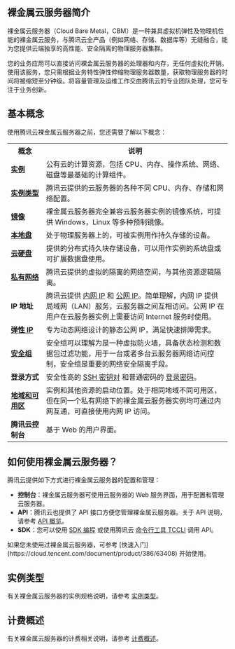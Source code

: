 ## 裸金属云服务器简介

裸金属云服务器（Cloud Bare Metal，CBM）是一种兼具虚拟机弹性及物理机性能的裸金属云服务，与腾讯云全产品（例如网络、存储、数据库等）无缝融合，能为您提供云端独享的高性能、安全隔离的物理服务器集群。

您的业务应用可以直接访问裸金属云服务器的处理器和内存，无任何虚拟化开销。使用该服务，您只需根据业务特性弹性伸缩物理服务器数量，获取物理服务器的时间将被缩短至分钟级。将容量管理及运维工作交由腾讯云的专业团队处理，您可专注于业务创新。

## 基本概念

使用腾讯云裸金属云服务器之前，您还需要了解以下概念：

<table>
<tr>
<th width="16%"><b>概念</b></th>
<th><b>说明</b></th>
</tr>
<tr>
<td><b><a href="https://cloud.tencent.com/document/product/213/4939">实例</a></b></td>
<td>公有云的计算资源，包括 CPU、内存、操作系统、网络、磁盘等最基础的计算组件。</td>
</tr>
<tr>
<td><b><a href="https://cloud.tencent.com/document/product/386/63403">实例类型</a></b></td>
<td>腾讯云提供的云服务器的各种不同 CPU、内存、存储和网络配置。</td>
</tr>
<tr>
<td><b><a href="https://cloud.tencent.com/document/product/213/4940">镜像</a></b></td>
<td>裸金属云服务器完全兼容云服务器实例的镜像系统，可提供 Windows，Linux 等多种预制镜像。</td>
</tr>
<tr>
<td><b><a href="https://cloud.tencent.com/document/product/213/5798">本地盘</a></b></td>
<td>处于物理服务器上的，可被实例用作持久存储的设备。</td>
</tr>
<tr>
<td><b><a href="https://cloud.tencent.com/document/product/213/4953">云硬盘</a></b></td>
<td>提供的分布式持久块存储设备，可以用作实例的系统盘或可扩展数据盘使用。</td>
</tr>
<tr>
<td><b><a href="https://cloud.tencent.com/document/product/215/20046">私有网络</a></b></td>
<td>腾讯云提供的虚拟的隔离的网络空间，与其他资源逻辑隔离。</td>
</tr>
<tr>
<td><b>IP 地址</b></td>
<td>腾讯云提供 <a href="https://cloud.tencent.com/document/product/213/5225">内网 IP</a> 和 <a href="https://cloud.tencent.com/document/product/213/5224">公网 IP</a>。简单理解，内网 IP 提供局域网（LAN）服务，云服务器之间互相访问。公网 IP 在用户在云服务器实例上需要访问 Internet 服务时使用。</td>
</tr>
<tr>
<td><b><a href="https://cloud.tencent.com/document/product/1199/41646">弹性 IP</a></b></td>
<td>专为动态网络设计的静态公网 IP，满足快速排障需求。</td>
</tr>
<tr>
<td><b><a href="https://cloud.tencent.com/document/product/213/12452">安全组</a></b></td>
<td>安全组可以理解为是一种虚拟防火墙，具备状态检测和数据包过滤功能，用于一台或者多台云服务器网络访问控制，安全组是重要的网络安全隔离手段。</td>
</tr>
<tr>
<td><b>登录方式</b></td>
<td>安全性高的 <a href="https://cloud.tencent.com/document/product/213/6092">SSH 密钥对</a> 和普通密码的 <a href="https://cloud.tencent.com/document/product/213/6093">登录密码</a>。</td>
</tr>
<tr>
<td><b><a href="https://cloud.tencent.com/document/product/213/6091">地域和可用区</a></b></td>
<td>实例和其他资源的启动位置。处于相同地域不同可用区，但在同一个私有网络下的裸金属云服务器实例均可通过内网互通，可直接使用内网 IP 访问。</td>
</tr>
<tr>
<td><b>腾讯云控制台</b></td>
<td>基于 Web 的用户界面。</td>
</tr>
</table>



## 如何使用裸金属云服务器？

腾讯云提供如下方式进行裸金属云服务器的配置和管理：
* **控制台**：裸金属云服务器可使用云服务器的 Web 服务界面，用于配置和管理云服务器。
* **API**：腾讯云也提供了 API 接口方便您管理裸金属云服务器。关于 API 说明，请参考 [API 概览](https://cloud.tencent.com/document/api/213/15689)。
* **SDK**：您可以使用 [SDK 编程](https://cloud.tencent.com/document/sdk) 或使用腾讯云 [命令行工具 TCCLI](https://cloud.tencent.com/document/product/440) 调用 API。


<dx-alert infotype="explain" title="">
如果您未使用过裸金属云服务器，可参考 [快速入门](https://cloud.tencent.com/document/product/386/63408) 开始使用。
</dx-alert>


## 实例类型
有关裸金属云服务器的实例规格说明，请参考 [实例类型](https://cloud.tencent.com/document/product/386/63403)。

## 计费概述
有关裸金属云服务器的计费相关说明，请参考 [计费概述](https://cloud.tencent.com/document/product/386/63409)。
